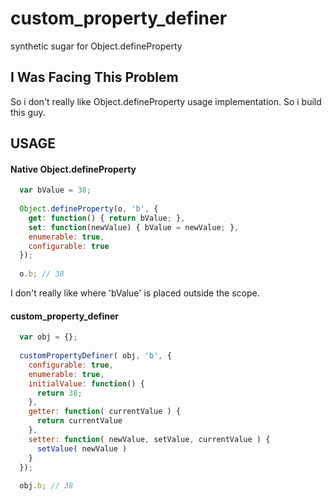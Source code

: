 # custom_property_definer
synthetic sugar for Object.defineProperty

## I Was Facing This Problem
So i don't really like Object.defineProperty usage implementation. So i build this guy.

## USAGE
#### Native Object.defineProperty

```javascript
  var bValue = 38;
  
  Object.defineProperty(o, 'b', {
    get: function() { return bValue; },
    set: function(newValue) { bValue = newValue; },
    enumerable: true,
    configurable: true
  });
  
  o.b; // 38
```

I don't really like where 'bValue' is placed outside the scope.

#### custom_property_definer

```javascript
  var obj = {};
  
  customPropertyDefiner( obj, 'b', {
    configurable: true,
    enumerable: true,
    initialValue: function() {
      return 38;
    },
    getter: function( currentValue ) {
      return currentValue
    },
    setter: function( newValue, setValue, currentValue ) {
      setValue( newValue )
    }
  });
  
  obj.b; // 38
```

